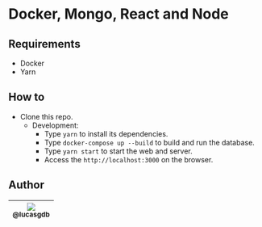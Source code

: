 # Docker, Mongo, React and Node

## Requirements

-   Docker
-   Yarn

## How to

-   Clone this repo.
    -   Development:
        -   Type `yarn` to install its dependencies.
        -   Type `docker-compose up --build` to build and run the database.
        -   Type `yarn start` to start the web and server.
        -   Access the `http://localhost:3000` on the browser.

## Author

| [<img src="https://avatars3.githubusercontent.com/u/13838273?v=3&s=115"><br><sub>@lucasgdb</sub>](https://github.com/lucasgdb) |
| :----------------------------------------------------------------------------------------------------------------------------: |

